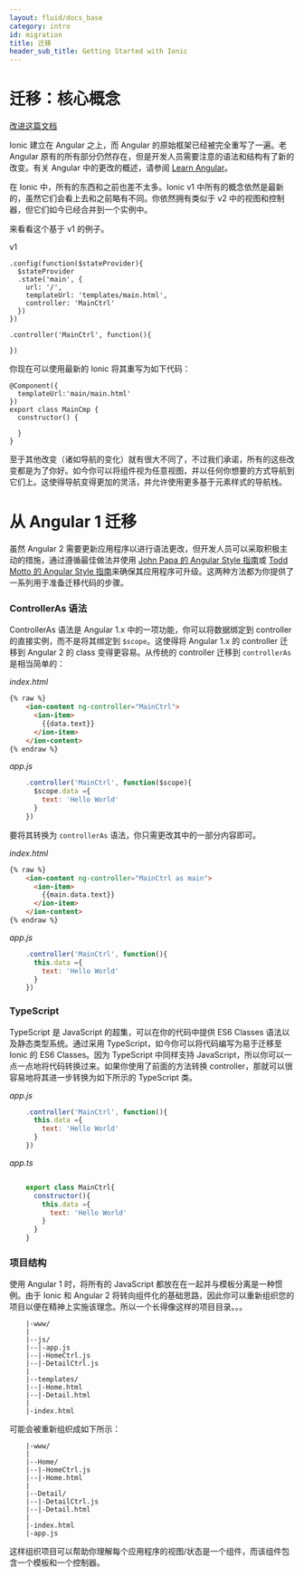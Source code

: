```yaml
---
layout: fluid/docs_base
category: intro
id: migration
title: 迁移
header_sub_title: Getting Started with Ionic
---
```



# 迁移：核心概念

<a class="improve-v2-docs" href='https://github.com/docschina/ionicframework.com/edit/cn/content/docs/intro/migration/index.md'>改进这篇文档</a>

Ionic 建立在 Angular 之上，而 Angular 的原始框架已经被完全重写了一遍。老 Angular 原有的所有部分仍然存在，但是开发人员需要注意的语法和结构有了新的改变。有关 Angular 中的更改的概述，请参阅 [Learn Angular](http://learnangular2.com/)。

在 Ionic 中，所有的东西和之前也差不太多。Ionic v1 中所有的概念依然是最新的，虽然它们会看上去和之前略有不同。你依然拥有类似于 v2 中的视图和控制器，但它们如今已经合并到一个实例中。

来看看这个基于 v1 的例子。


v1

```
.config(function($stateProvider){
  $stateProvider
  .state('main', {
    url: '/',
    templateUrl: 'templates/main.html',
    controller: 'MainCtrl'
  })
})

.controller('MainCtrl', function(){

})
```

你现在可以使用最新的 Ionic 将其重写为如下代码：

```
@Component({
  templateUrl:'main/main.html'
})
export class MainCmp {
  constructor() {

  }
}
```

至于其他改变（诸如导航的变化）就有很大不同了，不过我们承诺，所有的这些改变都是为了你好。如今你可以将组件视为任意视图，并以任何你想要的方式导航到它们上。这使得导航变得更加的灵活，并允许使用更多基于元素样式的导航栈。

# 从 Angular 1 迁移


虽然 Angular 2 需要更新应用程序以进行语法更改，但开发人员可以采取积极主动的措施，通过遵循最佳做法并使用 [John Papa 的 Angular Style 指南](https://github.com/johnpapa/angular-styleguide)或 [Todd Motto 的 Angular Style 指南](https://github.com/toddmotto/angularjs-styleguide)来确保其应用程序可升级。这两种方法都为你提供了一系列用于准备迁移代码的步骤。

### ControllerAs 语法

ControllerAs 语法是 Angular 1.x 中的一项功能，你可以将数据绑定到 controller 的直接实例，而不是将其绑定到 `$scope`。这使得将 Angular 1.x 的 controller 迁移到 Angular 2 的 class 变得更容易。从传统的 controller 迁移到 `controllerAs` 是相当简单的：

_index.html_

```html
{% raw %}
    <ion-content ng-controller="MainCtrl">
      <ion-item>
        {{data.text}}
      </ion-item>
    </ion-content>
{% endraw %}
```

_app.js_

```javascript
    .controller('MainCtrl', function($scope){
      $scope.data ={
        text: 'Hello World'
      }
    })
```

要将其转换为 `controllerAs` 语法，你只需更改其中的一部分内容即可。

_index.html_

```html
{% raw %}
    <ion-content ng-controller="MainCtrl as main">
      <ion-item>
        {{main.data.text}}
      </ion-item>
    </ion-content>
{% endraw %}
```

_app.js_

```javascript
    .controller('MainCtrl', function(){
      this.data ={
        text: 'Hello World'
      }
    })

```

### TypeScript

TypeScript 是 JavaScript 的超集，可以在你的代码中提供 ES6 Classes 语法以及静态类型系统。通过采用 TypeScript，如今你可以将代码编写为易于迁移至 Ionic 的 ES6 Classes。因为 TypeScript 中同样支持 JavaScript，所以你可以一点一点地将代码转换过来。如果你使用了前面的方法转换 controller，那就可以很容易地将其进一步转换为如下所示的 TypeScript 类。

_app.js_

```javascript
    .controller('MainCtrl', function(){
      this.data ={
        text: 'Hello World'
      }
    })

```

_app.ts_

```javascript

    export class MainCtrl{
      constructor(){
        this.data ={
          text: 'Hello World'
        }
      }
    }

```

### 项目结构

使用 Angular 1 时，将所有的 JavaScript 都放在在一起并与模板分离是一种惯例。由于 Ionic 和 Angular 2 将转向组件化的基础思路，因此你可以重新组织您的项目以便在精神上实施该理念。所以一个长得像这样的项目目录。。。

```
    |-www/
    |
    |--js/
    |--|-app.js
    |--|-HomeCtrl.js
    |--|-DetailCtrl.js
    |
    |--templates/
    |--|-Home.html
    |--|-Detail.html
    |
    |-index.html

```

可能会被重新组织成如下所示：

```
    |-www/
    |
    |--Home/
    |--|-HomeCtrl.js
    |--|-Home.html
    |
    |--Detail/
    |--|-DetailCtrl.js
    |--|-Detail.html
    |
    |-index.html
    |-app.js
```

这样组织项目可以帮助你理解每个应用程序的视图/状态是一个组件，而该组件包含一个模板和一个控制器。
